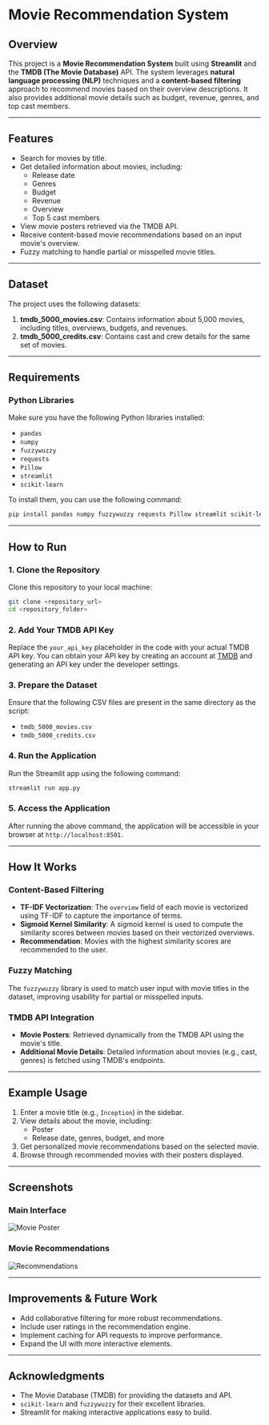 # Movie Recommendation System

## Overview
This project is a **Movie Recommendation System** built using **Streamlit** and the **TMDB (The Movie Database)** API. The system leverages **natural language processing (NLP)** techniques and a **content-based filtering** approach to recommend movies based on their overview descriptions. It also provides additional movie details such as budget, revenue, genres, and top cast members.

---

## Features
- Search for movies by title.
- Get detailed information about movies, including:
  - Release date
  - Genres
  - Budget
  - Revenue
  - Overview
  - Top 5 cast members
- View movie posters retrieved via the TMDB API.
- Receive content-based movie recommendations based on an input movie's overview.
- Fuzzy matching to handle partial or misspelled movie titles.

---

## Dataset
The project uses the following datasets:
1. **tmdb_5000_movies.csv**: Contains information about 5,000 movies, including titles, overviews, budgets, and revenues.
2. **tmdb_5000_credits.csv**: Contains cast and crew details for the same set of movies.

---

## Requirements
### Python Libraries
Make sure you have the following Python libraries installed:
- `pandas`
- `numpy`
- `fuzzywuzzy`
- `requests`
- `Pillow`
- `streamlit`
- `scikit-learn`

To install them, you can use the following command:
```bash
pip install pandas numpy fuzzywuzzy requests Pillow streamlit scikit-learn
```

---

## How to Run
### 1. Clone the Repository
Clone this repository to your local machine:
```bash
git clone <repository_url>
cd <repository_folder>
```

### 2. Add Your TMDB API Key
Replace the `your_api_key` placeholder in the code with your actual TMDB API key. You can obtain your API key by creating an account at [TMDB](https://www.themoviedb.org/) and generating an API key under the developer settings.

### 3. Prepare the Dataset
Ensure that the following CSV files are present in the same directory as the script:
- `tmdb_5000_movies.csv`
- `tmdb_5000_credits.csv`

### 4. Run the Application
Run the Streamlit app using the following command:
```bash
streamlit run app.py
```

### 5. Access the Application
After running the above command, the application will be accessible in your browser at `http://localhost:8501`.

---

## How It Works
### Content-Based Filtering
- **TF-IDF Vectorization**: The `overview` field of each movie is vectorized using TF-IDF to capture the importance of terms.
- **Sigmoid Kernel Similarity**: A sigmoid kernel is used to compute the similarity scores between movies based on their vectorized overviews.
- **Recommendation**: Movies with the highest similarity scores are recommended to the user.

### Fuzzy Matching
The `fuzzywuzzy` library is used to match user input with movie titles in the dataset, improving usability for partial or misspelled inputs.

### TMDB API Integration
- **Movie Posters**: Retrieved dynamically from the TMDB API using the movie's title.
- **Additional Movie Details**: Detailed information about movies (e.g., cast, genres) is fetched using TMDB's endpoints.

---

## Example Usage
1. Enter a movie title (e.g., `Inception`) in the sidebar.
2. View details about the movie, including:
   - Poster
   - Release date, genres, budget, and more
3. Get personalized movie recommendations based on the selected movie.
4. Browse through recommended movies with their posters displayed.

---

## Screenshots
### Main Interface
![Movie Poster](https://github.com/lenovo/proje/film_recommendaions/main_interface.png)


### Movie Recommendations
![Recommendations](screenshots/recommendations.png)

---

## Improvements & Future Work
- Add collaborative filtering for more robust recommendations.
- Include user ratings in the recommendation engine.
- Implement caching for API requests to improve performance.
- Expand the UI with more interactive elements.

---

## Acknowledgments
- The Movie Database (TMDB) for providing the datasets and API.
- `scikit-learn` and `fuzzywuzzy` for their excellent libraries.
- Streamlit for making interactive applications easy to build.

